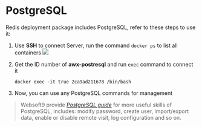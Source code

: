 # PostgreSQL 

Redis deployment package includes PostgreSQL, refer to these steps to use it:

1. Use **SSH** to connect Server, run the command `docker ps` to list all containers
  ![](https://libs.websoft9.com/Websoft9/DocsPicture/en/awx/awx-getcontainerid-websoft9.png)

2. Get the ID number of **awx-postresql** and run `exec` command to connect it

   ```
   docker exec -it true 2ca9ad211678 /bin/bash
   ```
3. Now, you can use any PostgreSQL commands for management

> Websoft9 provide *[PostgreSQL guide](https://support.websoft9.com/docs/postgresql/admin-phppgadmin.html)* for more useful skills of PostgreSQL, includes: modify password, create user, import/export data, enable or disable remote visit, log configuration and so on.